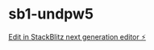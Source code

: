 # sb1-undpw5

[Edit in StackBlitz next generation editor ⚡️](https://stackblitz.com/~/github.com/ShreyPatel88/sb1-undpw5)